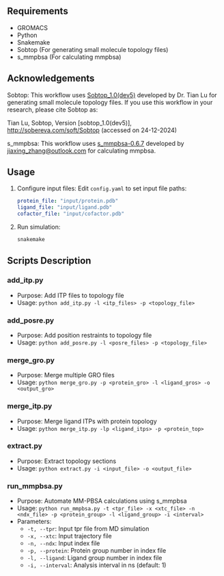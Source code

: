 ## Requirements

- GROMACS
- Python
- Snakemake
- Sobtop (For generating small molecule topology files)
- s_mmpbsa (For calculating mmpbsa)

## Acknowledgements

Sobtop:
This workflow uses [Sobtop_1.0(dev5)](http://sobereva.com/soft/Sobtop/) developed by Dr. Tian Lu for generating small molecule topology files. If you use this workflow in your research, please cite Sobtop as:

Tian Lu, Sobtop, Version [sobtop_1.0(dev5)], http://sobereva.com/soft/Sobtop (accessed on 24-12-2024)


s_mmpbsa:
This workflow uses [s_mmpbsa-0.6.7](https://github.com/Supernova4869/s_mmpbsa) developed by jiaxing_zhang@outlook.com for calculating mmpbsa.

## Usage

1. Configure input files:
   Edit `config.yaml` to set input file paths:
   ```yaml
   protein_file: "input/protein.pdb"
   ligand_file: "input/ligand.pdb"
   cofactor_file: "input/cofactor.pdb"
   ```

2. Run simulation:
   ```bash
   snakemake 
   ```

## Scripts Description

### add_itp.py
- Purpose: Add ITP files to topology file
- Usage: `python add_itp.py -l <itp_files> -p <topology_file>`

### add_posre.py
- Purpose: Add position restraints to topology file
- Usage: `python add_posre.py -l <posre_files> -p <topology_file>`

### merge_gro.py
- Purpose: Merge multiple GRO files
- Usage: `python merge_gro.py -p <protein_gro> -l <ligand_gros> -o <output_gro>`

### merge_itp.py
- Purpose: Merge ligand ITPs with protein topology
- Usage: `python merge_itp.py -lp <ligand_itps> -p <protein_top>`

### extract.py
- Purpose: Extract topology sections
- Usage: `python extract.py -i <input_file> -o <output_file>`

### run_mmpbsa.py
- Purpose: Automate MM-PBSA calculations using s_mmpbsa
- Usage: `python run_mmpbsa.py -t <tpr_file> -x <xtc_file> -n <ndx_file> -p <protein_group> -l <ligand_group> -i <interval>`
- Parameters:
  - `-t, --tpr`: Input tpr file from MD simulation
  - `-x, --xtc`: Input trajectory file
  - `-n, --ndx`: Input index file
  - `-p, --protein`: Protein group number in index file
  - `-l, --ligand`: Ligand group number in index file
  - `-i, --interval`: Analysis interval in ns (default: 1)
